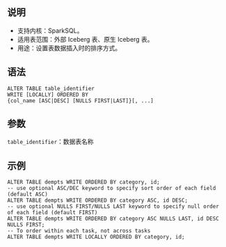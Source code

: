 ## 说明
- 支持内核：SparkSQL。
- 适用表范围：外部 Iceberg 表、原生 Iceberg 表。
- 用途：设置表数据插入时的排序方式。

## 语法
```
ALTER TABLE table_identifier 
WRITE [LOCALLY] ORDERED BY 
{col_name [ASC|DESC] [NULLS FIRST|LAST]}[, ...]
```

## 参数
`table_identifier`：数据表名称

## 示例
```
ALTER TABLE dempts WRITE ORDERED BY category, id;
-- use optional ASC/DEC keyword to specify sort order of each field (default ASC)
ALTER TABLE dempts WRITE ORDERED BY category ASC, id DESC;
-- use optional NULLS FIRST/NULLS LAST keyword to specify null order of each field (default FIRST)
ALTER TABLE dempts WRITE ORDERED BY category ASC NULLS LAST, id DESC NULLS FIRST;
-- To order within each task, not across tasks
ALTER TABLE dempts WRITE LOCALLY ORDERED BY category, id;
```



